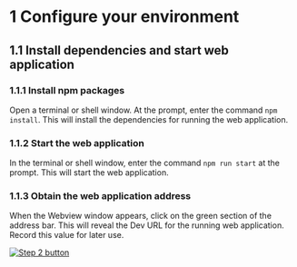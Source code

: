 # 1 Configure your environment

## 1.1 Install dependencies and start web application

### 1.1.1 Install npm packages

Open a terminal or shell window. At the prompt, enter the command `npm install`. This will install the dependencies for running the web application.

### 1.1.2 Start the web application

In the terminal or shell window, enter the command `npm run start` at the prompt. This will start the web application.

### 1.1.3 Obtain the web application address

When the Webview window appears, click on the green section of the address bar. This will reveal the Dev URL for the running web application. Record this value for later use.  

[![Step 2 button](https://img.shields.io/badge/Step_2_--_Configure_the_Qlik_Cloud_tenant-green_>?style=for-the-badge)](.tutorial/02-config-qlik-cloud.md)
